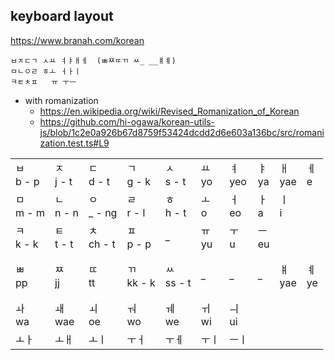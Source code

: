 ## keyboard layout

https://www.branah.com/korean

```
ㅂㅈㄷㄱ ㅅㅛ ㅕㅑㅐㅔ  (ㅃㅉㄸㄲ ㅆ_ __ㅒㅖ)
ㅁㄴㅇㄹ ㅎㅗ ㅓㅏㅣ
ㅋㅌㅊㅍ   ㅠ ㅜㅡ
```

- with romanization
  - https://en.wikipedia.org/wiki/Revised_Romanization_of_Korean
  - https://github.com/hi-ogawa/korean-utils-js/blob/1c2e0a926b67d8759f53424dcdd2d6e603a136bc/src/romanization.test.ts#L9

|   |   |   |   |   |   |   |   |   |   |
|---|---|---|---|---|---|---|---|---|---|
| ㅂ<br>b - p | ㅈ<br>j - t | ㄷ<br> d  - t  | ㄱ <br> g - k | ㅅ<br>s - t   | ㅛ <br> yo   | ㅕ <br> yeo | ㅑ<br> ya | ㅐ <br> yae | ㅔ<br>e |
| ㅁ<br>m - m | ㄴ<br>n - n | ㅇ<br> _  - ng | ㄹ <br> r - l | ㅎ <br> h - t | ㅗ <br>o     | ㅓ<br>eo    | ㅏ<br>a   | ㅣ<br>i | 
| ㅋ<br>k - k | ㅌ<br>t - t | ㅊ<br> ch - t  | ㅍ <br> p - p | _             | ㅠ  <br>  yu | ㅜ<br>  u   | ㅡ<br>eu  | 
|   |   |   |   |   |   |   |   |   |   |
|   |   |   |   |   |   |   |   |   |   |
| ㅃ <br> pp | ㅉ <br> jj | ㄸ <br> tt | ㄲ <br> kk - k |ㅆ <br> ss - t | _ | _ | _ | ㅒ <br> yae | ㅖ <br> ye |
|   |   |   |   |   |   |   |   |   |   |
|   |   |   |   |   |   |   |   |   |   |
| ㅘ <br> wa | ㅙ <br> wae | ㅚ <br> oe | ㅝ <br> wo |  ㅞ <br> we |  ㅟ <br> wi |  ㅢ <br> ui |
| ㅗㅏ       | ㅗㅐ        | ㅗㅣ       | ㅜㅓ       | ㅜㅔ        | ㅜㅣ        |  ㅡㅣ       |
